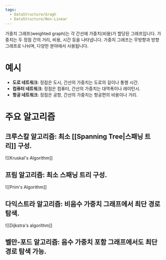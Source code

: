 ```yaml
---
tags:
  - DataStructure/Gragh
  - DataStructure/Non-Linear
---
```


가중치 그래프(weighted graph)는 각 간선에 가중치(비용)가 할당된 그래프입니다. 가중치는 두 정점 간의 거리, 비용, 시간 등을 나타냅니다. 가중치 그래프는 무방향과 방향 그래프로 나뉘며, 다양한 분야에서 사용됩니다.
# 예시
- **도로 네트워크**: 정점은 도시, 간선의 가중치는 도로의 길이나 통행 시간.
- **컴퓨터 네트워크**: 정점은 컴퓨터, 간선의 가중치는 대역폭이나 레이턴시.
- **항공 네트워크**: 정점은 공항, 간선의 가중치는 항공편의 비용이나 거리.
# 주요 알고리즘
## **크루스칼 알고리즘**: 최소 [[Spanning Tree|스패닝 트리]] 구성.
![[Kruskal's Algorithm]]
## **프림 알고리즘**: 최소 스패닝 트리 구성.
![[Prim's Algorithm]]
## **다익스트라 알고리즘**: 비음수 가중치 그래프에서 최단 경로 탐색.
![[Dijkstra's algorithm]]
## **벨만-포드 알고리즘**: 음수 가중치 포함 그래프에서도 최단 경로 탐색 가능.